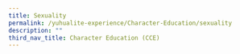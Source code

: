 ```yaml
---
title: Sexuality
permalink: /yuhualite-experience/Character-Education/sexuality
description: ""
third_nav_title: Character Education (CCE)
---
```

